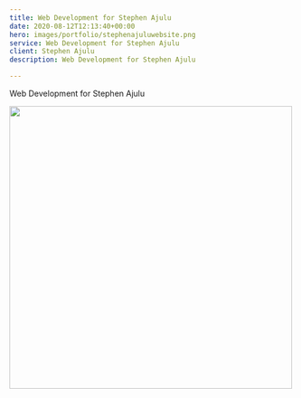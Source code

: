 ```yaml
---
title: Web Development for Stephen Ajulu
date: 2020-08-12T12:13:40+00:00
hero: images/portfolio/stephenajuluwebsite.png
service: Web Development for Stephen Ajulu
client: Stephen Ajulu
description: Web Development for Stephen Ajulu

---
```

Web Development for Stephen Ajulu

<img src="https://stephenajulu.com/images/portfolio/Web%20capture_24-12-2021_125127_stephenajulu.com.jpeg" width="500px">
